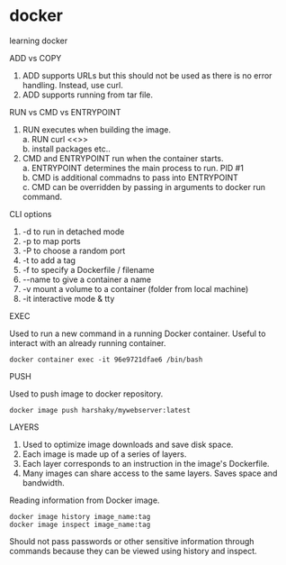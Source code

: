 # docker
learning docker

ADD vs COPY

1. ADD supports URLs but this should not be used as there is no error handling. Instead, use curl.
2. ADD supports running from tar file.

RUN vs CMD vs ENTRYPOINT

1. RUN executes when building the image. <br>
    a. RUN curl <<<URL>>> <br>
    b. install packages etc.. <br>
2. CMD and ENTRYPOINT run when the container starts. <br>
    a. ENTRYPOINT determines the main process to run. PID #1<br>
    b. CMD is additional commadns to pass into ENTRYPOINT<br>
    c. CMD can be overridden by passing in arguments to docker run command.<br>

CLI options
1. -d to run in detached mode
2. -p to map ports
3. -P to choose a random port
4. -t to add a tag
5. -f to specify a Dockerfile / filename
6. --name to give a container a name
7. -v mount a volume to a container (folder from local machine)
8. -it interactive mode & tty

EXEC 

Used to run a new command in a running Docker container. Useful to interact with an already running container.
```
docker container exec -it 96e9721dfae6 /bin/bash
```

PUSH

Used to push image to docker repository.
```
docker image push harshaky/mywebserver:latest
```

LAYERS

1. Used to optimize image downloads and save disk space. 
2. Each image is made up of a series of layers.
3. Each layer corresponds to an instruction in the image's Dockerfile.
4. Many images can share access to the same layers. Saves space and bandwidth. 

Reading information from Docker image.
```
docker image history image_name:tag
docker image inspect image_name:tag
```
Should not pass passwords or other sensitive information through commands because they can be viewed using history and inspect.